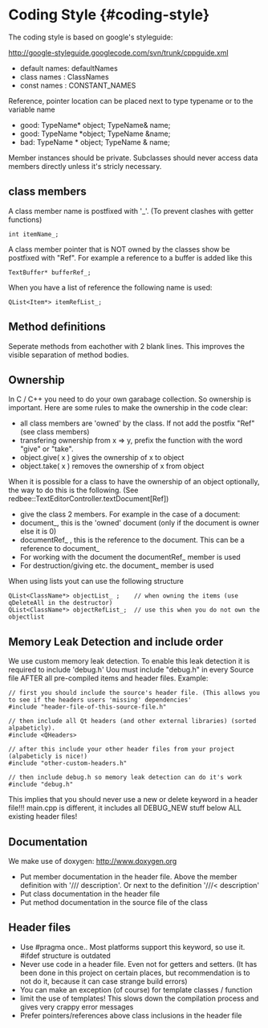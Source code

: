 Coding Style {#coding-style}
============

The coding style is based on google's styleguide: 

<http://google-styleguide.googlecode.com/svn/trunk/cppguide.xml>

* default names: defaultNames
* class names  : ClassNames
* const names  : CONSTANT_NAMES

Reference, pointer location can be placed next to type typename or to the variable name
* good:   TypeName* object;  TypeName& name;     
* good:   TypeName *object;  TypeName &name; 
* bad:    TypeName * object;  TypeName & name;


Member instances should be private. Subclasses should never access data members directly unless it's stricly necessary.

class members
-------------

A class member name is postfixed with '_'. (To prevent clashes with getter functions)

~~~{.cpp} 
int itemName_;
~~~

A class member pointer that is NOT owned by the classes show be postfixed with "Ref". 
For example a reference to a buffer is added like this

~~~{.cpp} 
TextBuffer* bufferRef_;
~~~

When you have a list of reference the following name is used:

~~~{.cpp} 
QList<Item*> itemRefList_;
~~~


Method definitions
------------------

Seperate methods from eachother with 2 blank lines.  This improves the visible separation of method bodies.


Ownership
---------

In C / C++ you need to do your own garabage collection. So ownership is important. Here are some rules to make the
ownership in the code clear:

* all class members are 'owned' by the class. If not add the postfix "Ref" (see class members)
* transfering ownership from x => y, prefix the function with the word "give" or "take". 
* object.give( x ) gives the ownership of x to object
* object.take( x ) removes the ownership of x from object

When it is possible for a class to have the ownership of an object optionally, the way to do this is the following. (See redbee::TextEditorController.textDocument[Ref])

* give the class 2 members. For example in the case of a document:
* document_, this is the 'owned' document (only if the document is owner else it is 0)
* documentRef_ , this is the reference to the document. This can be a reference to document_ 
* For working with the document the documentRef_ member is used
* For destruction/giving etc. the document_ member is used

When using lists yout can use the following structure 

~~~{.cpp} 
QList<ClassName*> objectList_ ;    // when owning the items (use qDeleteAll in the destructor) 
QList<ClassName*> objectRefList_;  // use this when you do not own the objectlist
~~~


Memory Leak Detection and include order
---------------------------------------

We use custom memory leak detection. To enable this leak detection it is required to include 'debug.h'
Uou must include "debug.h" in every Source file AFTER all pre-compiled items and header files. Example:

~~~{.cpp} 
// first you should include the source's header file. (This allows you to see if the headers users 'missing' dependencies'
#include "header-file-of-this-source-file.h"

// then include all Qt headers (and other external libraries) (sorted alpabeticly).  
#include <QHeaders>

// after this include your other header files from your project (alpabeticly is nice!)
#include "other-custom-headers.h"

// then include debug.h so memory leak detection can do it's work
#include "debug.h"
~~~

This implies that you should never use a new or delete keyword in a header file!!!
main.cpp is different, it includes all DEBUG_NEW stuff below ALL existing header files!


Documentation
--------------

We make use of doxygen: <http://www.doxygen.org>

- Put member documentation in the header file. Above the member definition with '/// description'. Or next to the definition '///< description'
- Put class documentation in the header file
- Put method documentation in the source file of the class


Header files
------------
- Use #pragma once.. Most platforms support this keyword, so use it. #ifdef structure is outdated
- Never use code in a header file. Even not for getters and setters. (It has been done in this project on certain places, but recommendation is to not do it, because it can case strange build errors)
- You can make an exception (of course) for template classes / function
- limit the use of templates! This slows down the compilation process and gives very crappy error messages 
- Prefer pointers/references above class inclusions in the header file 
